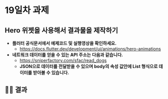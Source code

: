 # 19일차 과제

## Hero 위젯을 사용해서 결과물을 제작하기

- **플러터 공식문서에서 예제코드 및 실행영상을 확인하세요.**
    - https://docs.flutter.dev/development/ui/animations/hero-animations
- **네트워크 데이터를 얻을 수 있는 API 주소는 다음과 같습니다.**
    - https://sniperfactory.com/sfac/read_dogs
    - **JSON으로 데이터를 전달받을 수 있으며 body의 속성 값안에 List<Map> 형식으로 데이터를 받아볼 수 있습니다.**

## 🧑‍💻 결과
